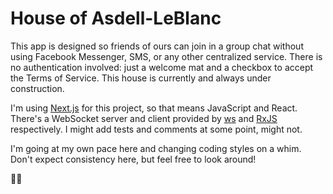 # House of Asdell-LeBlanc

This app is designed so friends of ours can join in a group chat without using Facebook Messenger, SMS, or any other centralized service. There is no authentication involved: just a welcome mat and a checkbox to accept the Terms of Service. This house is currently and always under construction.

I'm using [Next.js](https://nextjs.org) for this project, so that means JavaScript and React. There's a WebSocket server and client provided by [ws](https://github.com/websockets/ws) and [RxJS](https://rxjs-dev.firebaseapp.com/) respectively. I might add tests and comments at some point, might not.

I'm going at my own pace here and changing coding styles on a whim. Don't expect consistency here, but feel free to look around!

🐻🐻
